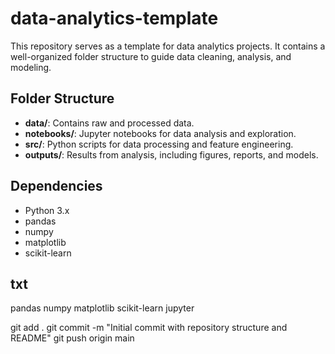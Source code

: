 # data-analytics-template

This repository serves as a template for data analytics projects. It contains a well-organized folder structure to guide data cleaning, analysis, and modeling.

## Folder Structure

- **data/**: Contains raw and processed data.
- **notebooks/**: Jupyter notebooks for data analysis and exploration.
- **src/**: Python scripts for data processing and feature engineering.
- **outputs/**: Results from analysis, including figures, reports, and models.

## Dependencies

- Python 3.x
- pandas
- numpy
- matplotlib
- scikit-learn

## txt

 pandas
numpy
matplotlib
scikit-learn
jupyter

git add .
git commit -m "Initial commit with repository structure and README"
git push origin main
